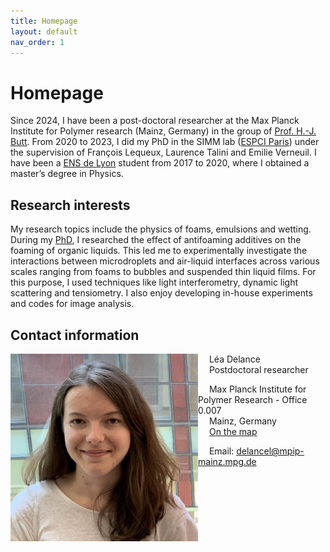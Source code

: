 ```yaml
---
title: Homepage
layout: default
nav_order: 1
---
```

# Homepage

Since 2024, I have been a post-doctoral researcher at the Max Planck Institute for Polymer research (Mainz, Germany) in the group of [Prof. H.-J. Butt](https://www.mpip-mainz.mpg.de/en/butt). From 2020 to 2023, I did my PhD in the SIMM lab ([ESPCI Paris](https://www.espci.psl.eu/en/)) under the supervision of François Lequeux, Laurence Talini and Emilie Verneuil. I have been a [ENS de Lyon](http://www.ens-lyon.fr/) student from 2017 to 2020, where I obtained a master’s degree in Physics.

## Research interests

My research topics include the physics of foams, emulsions and wetting.
During my [PhD](https://pastel.hal.science/tel-04359779/), I researched the effect of antifoaming additives on the foaming of organic liquids. This led me to experimentally investigate the interactions between microdroplets and air-liquid interfaces across various scales ranging from foams to bubbles and suspended thin liquid films. For this purpose, I used techniques like light interferometry, dynamic light scattering and tensiometry. I also enjoy developing in-house experiments and codes for image analysis.


## Contact information

<img align="left" src="./lea-768x768.jpg" alt="Duomo di Milano" style="width:300px;"/>

&emsp; Léa Delance   
&emsp; Postdoctoral researcher   

&emsp; Max Planck Institute for Polymer Research - Office 0.007   
&emsp; Mainz, Germany   
&emsp; [On the map]([https://maps.app.goo.gl/yp7wkx2vky3enpVx9)

&emsp; Email: delancel@mpip-mainz.mpg.de

<br clear="left"/>
